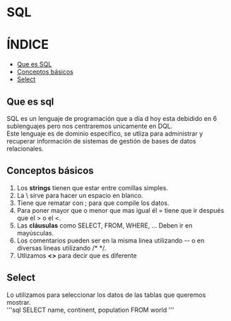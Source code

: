 # SQL  
  
# ÍNDICE
- [Que es SQL](#Que-es-sql) 
- [Conceptos básicos](#Conceptos-básicos)  
- [Select](#Select)
## Que es sql  
SQL es un lenguaje de programación que a día d hoy esta debidido en 6 sublenguajes pero nos centraremos unicamente en DQL.  
Este lenguaje es de dominio específico, se utliza para administrar y recuperar información de sistemas de gestión de bases de datos relacionales.  
  
  ## Conceptos básicos  
  1. Los **strings** tienen que estar entre comillas simples.  
  2. La \ sirve para hacer un espacio en blanco.
  3. Tiene que rematar con ; para que compile los datos.  
  4. Para poner mayor que o menor que mas igual él = tiene que ir después que el > o el <.  
  5. Las **cláusulas** como SELECT, FROM, WHERE, ... Deben ir en mayúsculas.
  6. Los comentarios pueden ser en la misma linea utilizando -- o en diversas lineas utilizando /* */.
  7. Utlizamos **<>** para decir que es diferente
    
## Select
Lo utilizamos para seleccionar los datos de las tablas que queremos mostrar.  
'''sql
SELECT name, continent, population
FROM world
'''
  
